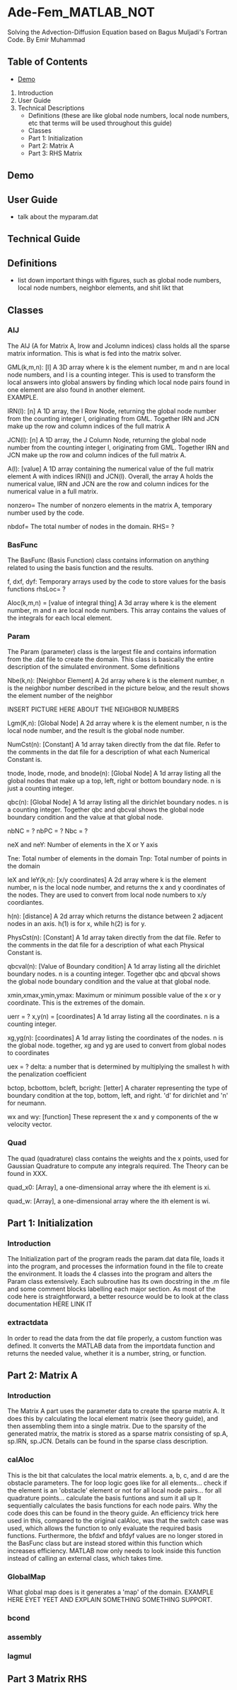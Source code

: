 # Ade-Fem_MATLAB_NOT

Solving the Advection-Diffusion Equation based on Bagus Muljadi's Fortran Code. By Emir Muhammad

## Table of Contents
* [Demo](#Demo) 
1.  Introduction
2.  User Guide
3. Technical Descriptions 
    * Definitions 
        (these are like global node numbers, local node numbers, etc that terms will be used throughout this guide)
    * Classes
    * Part 1: Initialization
    * Part 2: Matrix A
    * Part 3: RHS Matrix
## Demo


## User Guide
- talk about the myparam.dat

## Technical Guide
## Definitions
- list down important things with figures, such as global node numbers, local node numbers, neighbor elements, and shit likt that
## Classes

### AIJ
The AIJ (A for Matrix A, Irow and Jcolumn indices) class holds all the sparse matrix information. This is what is fed into the matrix solver. 

GML(k,m,n): [l]
A 3D array where k is the element number, m and n are local node numbers, and l is a counting integer. This is used to transform the local answers into global answers by finding which local node pairs found in one element are also found in another element.  
EXAMPLE.

IRN(l): [n]
A 1D array, the I Row Node, returning the global node number from the counting integer l, originating from GML. Together IRN and JCN make up the row and column indices of the full matrix A

JCN(l): [n]
A 1D array, the J Column Node, returning the global node number from the counting integer l, originating from GML. Together IRN and JCN make up the row and column indices of the full matrix A.

A(l): [value]
A 1D array containing the numerical value of the full matrix element A with indices IRN(l) and JCN(l). Overall, the array A holds the numerical value, IRN and JCN are the row and column indices for the numerical value in a full matrix. 

nonzero= The number of nonzero elements in the matrix A, temporary number used by the code.

nbdof= The total number of nodes in the domain.
RHS= ?


### BasFunc
The BasFunc (Basis Function) class contains information on anything related to using the basis function and the results.

f, dxf, dyf: Temporary arrays used by the code to store values for the basis functions
rhsLoc= ?

Aloc(k,m,n) = [value of integral thing]
A 3d array where k is the element number, m and n are local node numbers. This array contains the values of the integrals for each local element. 

### Param
The Param (parameter) class is the largest file and contains information from the .dat file to create the domain. This class is basically the entire description of the simulated environment. 
Some definitions 
 
Nbe(k,n): [Neighbor Element]
 A 2d array where k is the element number, n is the neighbor number described in the picture below, and the result shows the element number of the neighbor

INSERT PICTURE HERE ABOUT THE NEIGHBOR NUMBERS

Lgm(K,n): [Global Node]
 A 2d array where k is the element number, n is the local node number, and the result is the global node number. 


NumCst(n): [Constant]
A 1d array taken directly from the dat file. Refer to the comments in the dat file for a description of what each Numerical Constant is.

tnode, lnode, rnode, and bnode(n): [Global Node]
A 1d array listing all the global nodes that make up a top, left, right or bottom boundary node. n is just a counting integer. 

qbc(n): [Global Node]
A 1d array listing all the dirichlet boundary nodes. n is a counting integer. Together qbc and qbcval shows the global node boundary condition and the value at that global node. 

nbNC = ?
nbPC = ?
Nbc = ?

neX and neY: Number of elements in the X or Y axis

Tne: Total number of elements in the domain
Tnp: Total number of points in the domain

leX and leY(k,n): [x/y coordinates] 
A 2d array where k is the element number, n is the local node number, and returns the x and y coordinates of the nodes. They are used to convert from local node numbers to x/y coordiantes. 

h(n): [distance]
A 2d array which returns the distance between 2 adjacent nodes in an axis. h(1) is for x, while h(2) is for y.

PhysCst(n): [Constant]
A 1d array taken directly from the dat file. Refer to the comments in the dat file for a description of what each Physical Constant is.

qbcval(n): [Value of Boundary condition]
A 1d array listing all the dirichlet boundary nodes. n is a counting integer. Together qbc and qbcval shows the global node boundary condition and the value at that global node. 

xmin,xmax,ymin,ymax:  Maximum or minimum possible value of the x or y coordinate. This is the extremes of the domain.

uerr = ?
x,y(n) = [coordinates]
A 1d array listing all the coordinates. n is a counting integer.

xg,yg(n): [coordinates]
A 1d array listing the coordinates of the nodes. n is the global node. together, xg and yg are used to convert from global nodes to coordinates

uex = ?
delta: a number that is determined by multiplying the smallest h with the penalization coefficient

bctop, bcbottom, bcleft, bcright: [letter]
A charater representing the type of boundary condition at the top, bottom, left, and right. 'd' for dirichlet and 'n' for neumann.

wx and wy: [function]
These represent the x and y components of the w velocity vector.

### Quad
The quad (quadrature) class contains the weights and the x points, used for Gaussian Quadrature to compute any integrals required. The Theory can be found in XXX. 

quad_x0: [Array], a one-dimensional array where the ith element is xi.

quad_w: [Array], a one-dimensional array where the ith element is wi.

## Part 1: Initialization
### Introduction
The Initialization part of the program reads the param.dat data file, loads it into the program, and processes the information found in the file to create the environment. It loads the 4 classes into the program and alters the Param class extensively. Each subroutine has its own docstring in the .m file and some comment blocks labelling each major section. As most of the code here is straightforward, a better resource would be to look at the class documentation HERE LINK IT

### extractdata
In order to read the data from the dat file properly, a custom function was defined. It converts the MATLAB data from the importdata function and returns the needed value, whether it is a number, string, or function.

## Part 2: Matrix A
### Introduction
The Matrix A part uses the parameter data to create the sparse matrix A. It does this by calculating the local element matrix (see theory guide), and then assembling them into a single matrix. Due to the sparsity of the generated matrix, the matrix is stored as a sparse matrix consisting of sp.A, sp.IRN, sp.JCN. Details can be found in the sparse class description. 
### calAloc
This is the bit that calculates the local matrix elements. a, b, c, and d are the obstacle parameters. The for loop logic goes like 
for all elements...
    check if the element is an 'obstacle' element or not
    for all local node pairs...
        for all quadrature points...
            calculate the basis funtions and sum it all up
It sequentially calculates the basis functions for each node pairs. Why the code does this can be found in the theory guide. 
An efficiency trick here used in this, compared to the original calAloc, was that the switch case was used, which allows the function to only evaluate the required basis functions. Furthermore, the bfdxf and bfdyf values are no longer stored in the BasFunc class but are instead stored within this function which increases efficiency. MATLAB now only needs to look inside this function instead of calling an external class, which takes time. 

### GlobalMap
What global map does is it generates a 'map' of the domain. EXAMPLE HERE EYET YEET AND EXPLAIN SOMETHING SOMETHING SUPPORT. 

### bcond

### assembly

### lagmul

## Part 3 Matrix RHS

